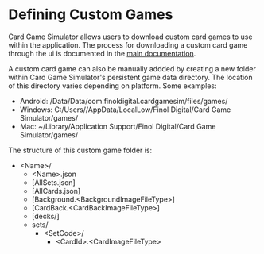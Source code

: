 # Defining Custom Games
Card Game Simulator allows users to download custom card games to use within the application. The process for downloading a custom card game through the ui is documented in the [main documentation](README.md).

A custom card game can also be manually addded by creating a new folder within Card Game Simulator's persistent game data directory. The location of this directory varies depending on platform. Some examples:
- Android: /Data/Data/com.finoldigital.cardgamesim/files/games/
- Windows: C:/Users/<Username>/AppData/LocalLow/Finol Digital/Card Game Simulator/games/
- Mac: ~/Library/Application Support/Finol Digital/Card Game Simulator/games/

The structure of this custom game folder is:
- \<Name\>/
  - \<Name\>.json
  - [AllSets.json]
  - [AllCards.json]
  - [Background.\<BackgroundImageFileType\>]
  - [CardBack.\<CardBackImageFileType\>]
  - [decks/]
  - sets/
    - \<SetCode\>/
      - \<CardId\>.\<CardImageFileType\>